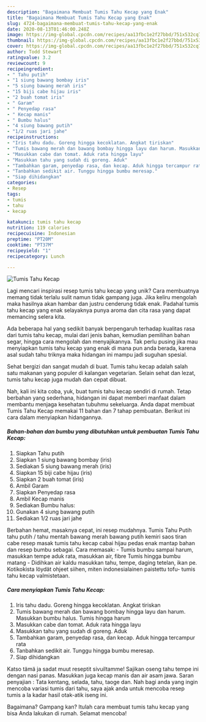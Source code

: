 ```yaml
---
description: "Bagaimana Membuat Tumis Tahu Kecap yang Enak"
title: "Bagaimana Membuat Tumis Tahu Kecap yang Enak"
slug: 4724-bagaimana-membuat-tumis-tahu-kecap-yang-enak
date: 2020-08-13T01:46:00.248Z
image: https://img-global.cpcdn.com/recipes/aa13fbc1e2f27bbd/751x532cq70/tumis-tahu-kecap-foto-resep-utama.jpg
thumbnail: https://img-global.cpcdn.com/recipes/aa13fbc1e2f27bbd/751x532cq70/tumis-tahu-kecap-foto-resep-utama.jpg
cover: https://img-global.cpcdn.com/recipes/aa13fbc1e2f27bbd/751x532cq70/tumis-tahu-kecap-foto-resep-utama.jpg
author: Todd Stewart
ratingvalue: 3.2
reviewcount: 9
recipeingredient:
- " Tahu putih"
- "1 siung bawang bombay iris"
- "5 siung bawang merah iris"
- "15 biji cabe hijau iris"
- "2 buah tomat iris"
- " Garam"
- " Penyedap rasa"
- " Kecap manis"
- " Bumbu halus"
- "4 siung bawang putih"
- "1/2 ruas jari jahe"
recipeinstructions:
- "Iris tahu dadu. Goreng hingga kecoklatan. Angkat tiriskan"
- "Tumis bawang merah dan bawang bombay hingga layu dan harum. Masukkan bumbu halus. Tumis hingga harum"
- "Masukkan cabe dan tomat. Aduk rata hingga layu"
- "Masukkan tahu yang sudah di goreng. Aduk"
- "Tambahkan garam, penyedap rasa, dan kecap. Aduk hingga tercampur rata"
- "Tanbahkan sedikit air. Tunggu hingga bumbu meresap."
- "Siap dihidangkan"
categories:
- Resep
tags:
- tumis
- tahu
- kecap

katakunci: tumis tahu kecap 
nutrition: 119 calories
recipecuisine: Indonesian
preptime: "PT20M"
cooktime: "PT37M"
recipeyield: "1"
recipecategory: Lunch

---
```



![Tumis Tahu Kecap](https://img-global.cpcdn.com/recipes/aa13fbc1e2f27bbd/751x532cq70/tumis-tahu-kecap-foto-resep-utama.jpg)

Lagi mencari inspirasi resep tumis tahu kecap yang unik? Cara membuatnya memang tidak terlalu sulit namun tidak gampang juga. Jika keliru mengolah maka hasilnya akan hambar dan justru cenderung tidak enak. Padahal tumis tahu kecap yang enak selayaknya punya aroma dan cita rasa yang dapat memancing selera kita.

Ada beberapa hal yang sedikit banyak berpengaruh terhadap kualitas rasa dari tumis tahu kecap, mulai dari jenis bahan, kemudian pemilihan bahan segar, hingga cara mengolah dan menyajikannya. Tak perlu pusing jika mau menyiapkan tumis tahu kecap yang enak di mana pun anda berada, karena asal sudah tahu triknya maka hidangan ini mampu jadi suguhan spesial.

Sehat bergizi dan sangat mudah di buat. Tumis tahu kecap adalah salah satu makanan yang populer di kalangan vegetarian. Selain sehat dan lezat, tumis tahu kecap juga mudah dan cepat dibuat.


Nah, kali ini kita coba, yuk, buat tumis tahu kecap sendiri di rumah. Tetap berbahan yang sederhana, hidangan ini dapat memberi manfaat dalam membantu menjaga kesehatan tubuhmu sekeluarga. Anda dapat membuat Tumis Tahu Kecap memakai 11 bahan dan 7 tahap pembuatan. Berikut ini cara dalam menyiapkan hidangannya.

<!--inarticleads1-->

##### Bahan-bahan dan bumbu yang dibutuhkan untuk pembuatan Tumis Tahu Kecap:

1. Siapkan  Tahu putih
1. Siapkan 1 siung bawang bombay (iris)
1. Sediakan 5 siung bawang merah (iris)
1. Siapkan 15 biji cabe hijau (iris)
1. Siapkan 2 buah tomat (iris)
1. Ambil  Garam
1. Siapkan  Penyedap rasa
1. Ambil  Kecap manis
1. Sediakan  Bumbu halus:
1. Gunakan 4 siung bawang putih
1. Sediakan 1/2 ruas jari jahe


Berbahan hemat, masaknya cepat, ini resep mudahnya. Tumis Tahu Putih tahu putih / tahu mentah bawang merah bawang putih kemiri saos tiran cabe resep masak tumis tahu kecap cabai hijau pedas enak mantap bahan dan resep bumbu sebagai. Cara memasak: - Tumis bumbu sampai harum, masukkan tempe aduk rata, masukkan air, fibre Tumis hingga bumbu matang - Didihkan air kaldu masukkan tahu, tempe, daging tetelan, ikan pe. Kotikokista löydät ohjeet siihen, miten indonesialainen paistettu tofu- tumis tahu kecap valmistetaan. 

<!--inarticleads2-->

##### Cara menyiapkan Tumis Tahu Kecap:

1. Iris tahu dadu. Goreng hingga kecoklatan. Angkat tiriskan
1. Tumis bawang merah dan bawang bombay hingga layu dan harum. Masukkan bumbu halus. Tumis hingga harum
1. Masukkan cabe dan tomat. Aduk rata hingga layu
1. Masukkan tahu yang sudah di goreng. Aduk
1. Tambahkan garam, penyedap rasa, dan kecap. Aduk hingga tercampur rata
1. Tanbahkan sedikit air. Tunggu hingga bumbu meresap.
1. Siap dihidangkan


Katso tämä ja sadat muut reseptit sivuiltamme! Sajikan oseng tahu tempe ini dengan nasi panas. Masukkan juga kecap manis dan air asam jawa. Saran penyajian : Tata kentang, selada, tahu, taoge dan. Nah bagi anda yang ingin mencoba variasi tumis dari tahu, saya ajak anda untuk mencoba resep tumis a la kadar hasil otak-atik iseng ini. 

Bagaimana? Gampang kan? Itulah cara membuat tumis tahu kecap yang bisa Anda lakukan di rumah. Selamat mencoba!
